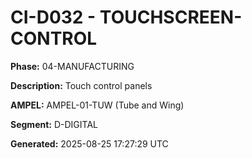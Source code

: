 # CI-D032 - TOUCHSCREEN-CONTROL

**Phase:** 04-MANUFACTURING

**Description:** Touch control panels

**AMPEL:** AMPEL-01-TUW (Tube and Wing)

**Segment:** D-DIGITAL

**Generated:** 2025-08-25 17:27:29 UTC
